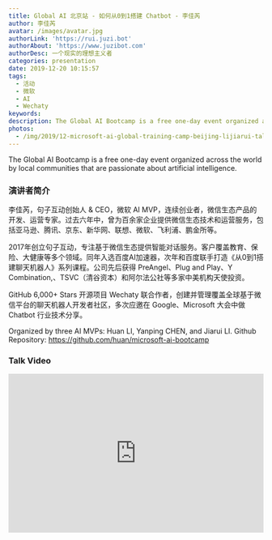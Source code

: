 ```yaml
---
title: Global AI 北京站 - 如何从0到1搭建 Chatbot - 李佳芮
author: 李佳芮
avatar: /images/avatar.jpg
authorLink: 'https://rui.juzi.bot'
authorAbout: 'https://www.juzibot.com'
authorDesc: 一个现实的理想主义者
categories: presentation
date: 2019-12-20 10:15:57
tags: 
  - 活动
  - 微软
  - AI
  - Wechaty
keywords:
description: The Global AI Bootcamp is a free one-day event organized across the world by local communities that are passionate about artificial intelligence. 李佳芮，句子互动创始人 & CEO，微软 AI MVP，连续创业者，微信生态产品的开发、运营专家。过去六年中，曾为百余家企业提供微信生态技术和运营服务，包括亚马逊、腾讯、京东、新华网、联想、微软、飞利浦、鹏金所等。 
photos:
  - /img/2019/12-microsoft-ai-global-training-camp-beijing-lijiarui-talk/lijiarui.png
---
```


The Global AI Bootcamp is a free one-day event organized across the world by local communities that are passionate about artificial intelligence.

### 演讲者简介

李佳芮，句子互动创始人 & CEO，微软 AI MVP，连续创业者，微信生态产品的开发、运营专家。过去六年中，曾为百余家企业提供微信生态技术和运营服务，包括亚马逊、腾讯、京东、新华网、联想、微软、飞利浦、鹏金所等。

2017年创立句子互动，专注基于微信生态提供智能对话服务。客户覆盖教育、保险、大健康等多个领域。同年入选百度AI加速器，次年和百度联手打造《从0到1搭建聊天机器人》系列课程。公司先后获得 PreAngel、Plug and Play、Y Combination,、TSVC（清谷资本）和阿尔法公社等多家中美机构天使投资。

GitHub 6,000+ Stars 开源项目 Wechaty 联合作者，创建并管理覆盖全球基于微信平台的聊天机器人开发者社区，多次应邀在 Google、Microsoft 大会中做 Chatbot 行业技术分享。

Organized by three AI MVPs: Huan LI, Yanping CHEN, and Jiarui LI.
Github Repository: <https://github.com/huan/microsoft-ai-bootcamp>

### Talk Video

<div class="video-container" style="
    position: relative;
    padding-bottom:56.25%;
    padding-top:30px;
    height:0;
    overflow:hidden;
">
<iframe width="560" height="315" src="https://www.youtube.com/embed/bdq8VNuHvVo" frameborder="0" allowfullscreen="" style="
    position: absolute;
    top:0;
    left:0;
    width:100%;
    height:100%;
"></iframe></div>
